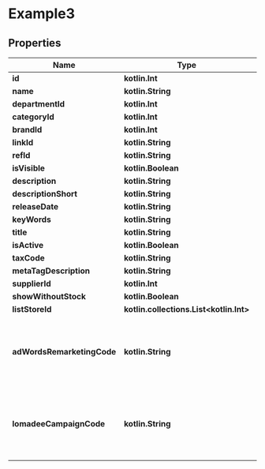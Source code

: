 
# Example3

## Properties
Name | Type | Description | Notes
------------ | ------------- | ------------- | -------------
**id** | **kotlin.Int** |  | 
**name** | **kotlin.String** |  | 
**departmentId** | **kotlin.Int** |  | 
**categoryId** | **kotlin.Int** |  | 
**brandId** | **kotlin.Int** |  | 
**linkId** | **kotlin.String** |  | 
**refId** | **kotlin.String** |  | 
**isVisible** | **kotlin.Boolean** |  | 
**description** | **kotlin.String** |  | 
**descriptionShort** | **kotlin.String** |  | 
**releaseDate** | **kotlin.String** |  | 
**keyWords** | **kotlin.String** |  | 
**title** | **kotlin.String** |  | 
**isActive** | **kotlin.Boolean** |  | 
**taxCode** | **kotlin.String** |  | 
**metaTagDescription** | **kotlin.String** |  | 
**supplierId** | **kotlin.Int** |  | 
**showWithoutStock** | **kotlin.Boolean** |  | 
**listStoreId** | **kotlin.collections.List&lt;kotlin.Int&gt;** |  | 
**adWordsRemarketingCode** | **kotlin.String** | This is a legacy field. Do not take this information into consideration. | 
**lomadeeCampaignCode** | **kotlin.String** | This is a legacy field. Do not take this information into consideration. | 




